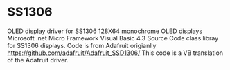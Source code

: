 # SS1306
OLED display driver for SS1306 128X64 monochrome OLED displays
Microsoft .net Micro Framework Visual Basic 4.3 Source Code
class libray for SS1306 displays.
Code is from Adafruit origianlly https://github.com/adafruit/Adafruit_SSD1306/ This code is a VB translation of the Adafruit driver.

